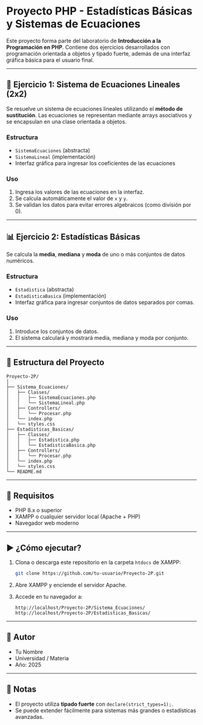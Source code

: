 
# Proyecto PHP - Estadísticas Básicas y Sistemas de Ecuaciones

Este proyecto forma parte del laboratorio de **Introducción a la Programación en PHP**. Contiene dos ejercicios desarrollados con programación orientada a objetos y tipado fuerte, además de una interfaz gráfica básica para el usuario final.

---

## 🧮 Ejercicio 1: Sistema de Ecuaciones Lineales (2x2)

Se resuelve un sistema de ecuaciones lineales utilizando el **método de sustitución**. Las ecuaciones se representan mediante arrays asociativos y se encapsulan en una clase orientada a objetos.

### Estructura

- `SistemaEcuaciones` (abstracta)
- `SistemaLineal` (implementación)
- Interfaz gráfica para ingresar los coeficientes de las ecuaciones

### Uso

1. Ingresa los valores de las ecuaciones en la interfaz.
2. Se calcula automáticamente el valor de `x` y `y`.
3. Se validan los datos para evitar errores algebraicos (como división por 0).

---

## 📊 Ejercicio 2: Estadísticas Básicas

Se calcula la **media**, **mediana** y **moda** de uno o más conjuntos de datos numéricos.

### Estructura

- `Estadistica` (abstracta)
- `EstadisticaBasica` (implementación)
- Interfaz gráfica para ingresar conjuntos de datos separados por comas.

### Uso

1. Introduce los conjuntos de datos.
2. El sistema calculará y mostrará media, mediana y moda por conjunto.

---

## 📁 Estructura del Proyecto

```
Proyecto-2P/
│
├── Sistema_Ecuaciones/
│   ├── Classes/
│   │   ├── SistemaEcuaciones.php
│   │   └── SistemaLineal.php
│   ├── Controllers/
│   │   └── Procesar.php
│   └── index.php
│   └── styles.css
├── Estadisticas_Basicas/
│   ├── Classes/
│   │   ├── Estadistica.php
│   │   └── EstadisticaBasica.php
│   ├── Controllers/
│   │   └── Procesar.php
│   └── index.php
│   └── styles.css 
└── README.md
```

---

## 🚀 Requisitos

- PHP 8.x o superior
- XAMPP o cualquier servidor local (Apache + PHP)
- Navegador web moderno

---

## ▶️ ¿Cómo ejecutar?

1. Clona o descarga este repositorio en la carpeta `htdocs` de XAMPP:

   ```bash
   git clone https://github.com/tu-usuario/Proyecto-2P.git
   ```

2. Abre XAMPP y enciende el servidor Apache.

3. Accede en tu navegador a:

   ```
   http://localhost/Proyecto-2P/Sistema_Ecuaciones/
   http://localhost/Proyecto-2P/Estadisticas_Basicas/
   ```

---

## 🧠 Autor

- Tu Nombre
- Universidad / Materia
- Año: 2025

---

## 📌 Notas

- El proyecto utiliza **tipado fuerte** con `declare(strict_types=1);`.
- Se puede extender fácilmente para sistemas más grandes o estadísticas avanzadas.

